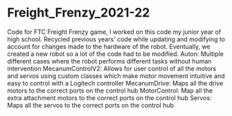 # Freight_Frenzy_2021-22
Code for FTC Freight Frenzy game, I worked on this code my junior year of high school. 
Recycled previous years' code while updating and modifying to account for changes made to the hardware of the robot. Eventually, we created a new robot so a lot of the code had to be modified.
Auton: Multiple different cases where the robot performs different tasks without human intervention 
MecanumControlV2: Allows for user control of all the motors and servos using custom classes which make motor movement intuitive and easy to control with a Logitech controller 
MecanumDrive: Maps all the drive motors to the correct ports on the control hub
MotorControl: Map all the extra attachment motors to the correct ports on the control hub
Servos: Maps all the servos to the correct ports on the control hub
